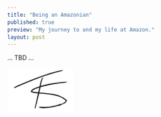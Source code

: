 ```yaml
---
title: "Being an Amazonian"
published: true
preview: "My journey to and my life at Amazon."
layout: post
---
```


... TBD ...


<!-- Signature here -->
<img src="/img/ts.png" height="100px">